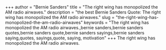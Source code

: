 +++
author = "Bernie Sanders"
title = "The right wing has monopolized the AM radio airwaves."
description = "the best Bernie Sanders Quote: The right wing has monopolized the AM radio airwaves."
slug = "the-right-wing-has-monopolized-the-am-radio-airwaves"
keywords = "The right wing has monopolized the AM radio airwaves.,bernie sanders,bernie sanders quotes,bernie sanders quote,bernie sanders sayings,bernie sanders saying,quotes, sayings,quote, saying, motivation"
+++
The right wing has monopolized the AM radio airwaves.
